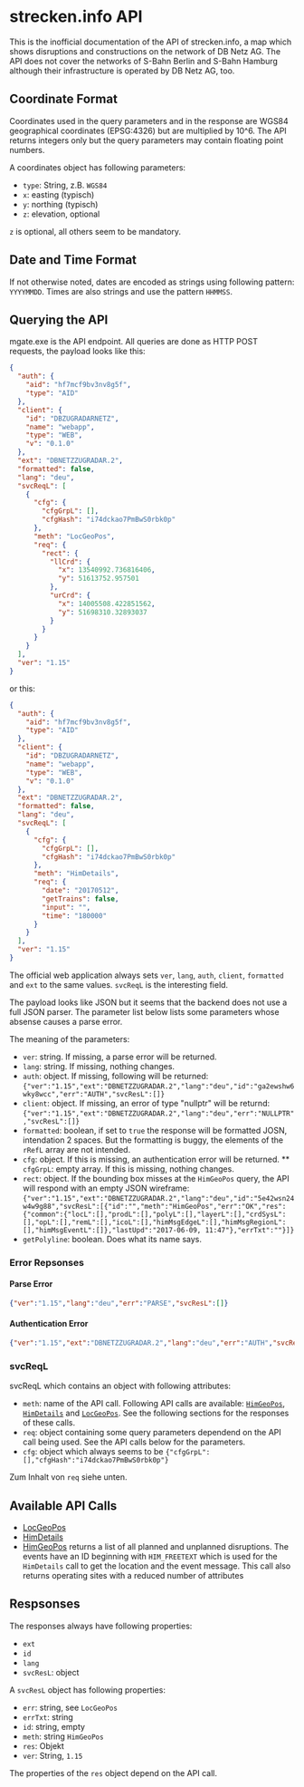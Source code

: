 # strecken.info API

This is the inofficial documentation of the API of strecken.info, a map which shows disruptions and constructions on the network of DB Netz AG.
The API does not cover the networks of S-Bahn Berlin and S-Bahn Hamburg although their infrastructure is operated by DB Netz AG, too.

## Coordinate Format

Coordinates used in the query parameters and in the response are WGS84 geographical coordinates (EPSG:4326) but are multiplied by 10^6.
The API returns integers only but the query parameters may contain floating point numbers.

A coordinates object has following parameters:

* `type`: String, z.B. `WGS84`
* `x`: easting (typisch)
* `y`: northing (typisch)
* `z`: elevation, optional

`z` is optional, all others seem to be mandatory.


## Date and Time Format

If not otherwise noted, dates are encoded as strings using following pattern: `YYYYMMDD`. Times are also strings and use the pattern `HHMMSS`.

## Querying the API

mgate.exe is the API endpoint. All queries are done as HTTP POST requests, the payload looks like this:

```json
{
  "auth": {
    "aid": "hf7mcf9bv3nv8g5f",
    "type": "AID"
  },
  "client": {
    "id": "DBZUGRADARNETZ",
    "name": "webapp",
    "type": "WEB",
    "v": "0.1.0"
  },
  "ext": "DBNETZZUGRADAR.2",
  "formatted": false,
  "lang": "deu",
  "svcReqL": [
    {
      "cfg": {
        "cfgGrpL": [],
        "cfgHash": "i74dckao7PmBwS0rbk0p"
      },
      "meth": "LocGeoPos",
      "req": {
        "rect": {
          "llCrd": {
            "x": 13540992.736816406,
            "y": 51613752.957501
          },
          "urCrd": {
            "x": 14005508.422851562,
            "y": 51698310.32893037
          }
        }
      }
    }
  ],
  "ver": "1.15"
}
```

or this:

```json
{
  "auth": {
    "aid": "hf7mcf9bv3nv8g5f",
    "type": "AID"
  },
  "client": {
    "id": "DBZUGRADARNETZ",
    "name": "webapp",
    "type": "WEB",
    "v": "0.1.0"
  },
  "ext": "DBNETZZUGRADAR.2",
  "formatted": false,
  "lang": "deu",
  "svcReqL": [
    {
      "cfg": {
        "cfgGrpL": [],
        "cfgHash": "i74dckao7PmBwS0rbk0p"
      },
      "meth": "HimDetails",
      "req": {
        "date": "20170512",
        "getTrains": false,
        "input": "",
        "time": "180000"
      }
    }
  ],
  "ver": "1.15"
}
```

The official web application always sets `ver`, `lang`, `auth`, `client`, `formatted` and `ext` to the same values. `svcReqL` is the interesting field.

The payload looks like JSON but it seems that the backend does not use a full JSON parser. The parameter list below lists some parameters whose absense causes a parse error.

The meaning of the parameters:

* `ver`: string. If missing, a parse error will be returned.
* `lang`: string. If missing, nothing changes.
* `auth`: object. If missing, following will be returned: `{"ver":"1.15","ext":"DBNETZZUGRADAR.2","lang":"deu","id":"ga2ewshw6wky8wcc","err":"AUTH","svcResL":[]}`
* `client`: object. If missing, an error of type "nullptr" will be returnd: `{"ver":"1.15","ext":"DBNETZZUGRADAR.2","lang":"deu","err":"NULLPTR","svcResL":[]}`
* `formatted`: boolean, if set to `true` the response will be formatted JOSN, intendation 2 spaces. But the formatting is buggy, the elements of the `rRefL` array are not intended.
* `cfg`: object. If this is missing, an authentication error will be returned.
** `cfgGrpL`: empty array. If this is missing, nothing changes.
* `rect`: object. If the bounding box misses at the `HimGeoPos` query, the API will respond with an empty JSON wireframe: `{"ver":"1.15","ext":"DBNETZZUGRADAR.2","lang":"deu","id":"5e42wsn24w4w9g88","svcResL":[{"id":"","meth":"HimGeoPos","err":"OK","res":{"common":{"locL":[],"prodL":[],"polyL":[],"layerL":[],"crdSysL":[],"opL":[],"remL":[],"icoL":[],"himMsgEdgeL":[],"himMsgRegionL":[],"himMsgEventL":[]},"lastUpd":"2017-06-09, 11:47"},"errTxt":""}]}`
* `getPolyline`: boolean. Does what its name says.

### Error Repsonses

#### Parse Error

```json
{"ver":"1.15","lang":"deu","err":"PARSE","svcResL":[]}
```

#### Authentication Error

```json
{"ver":"1.15","ext":"DBNETZZUGRADAR.2","lang":"deu","err":"AUTH","svcResL":[]}
```

### svcReqL

svcReqL which contains an object with following attributes:

* `meth`: name of the API call. Following API calls are available: [`HimGeoPos`](HimGeoPos.md), [`HimDetails`](HimDetails.md) and [`LocGeoPos`](LocGeoPos.md). See the following sections for the responses of these calls.
* `req`: object containing some query parameters dependend on the API call being used. See the API calls below for the parameters.
* `cfg`: object which always seems to be `{"cfgGrpL":[],"cfgHash":"i74dckao7PmBwS0rbk0p"}`

Zum Inhalt von `req` siehe unten.

## Available API Calls

* [LocGeoPos](LocGeoPos.md)
* [HimDetails](HimDetails.md)
* [HimGeoPos](HimGeoPos.md) returns a list of all planned and unplanned disruptions. The events have an ID beginning with `HIM_FREETEXT` which is used for the `HimDetails` call to get the location and the event message. This call also returns operating sites with a reduced number of attributes

## Respsonses

The responses always have following properties:

* `ext`
* `id`
* `lang`
* `svcResL`: object

A `svcResL` object has following properties:

* `err`: string, see `LocGeoPos`
* `errTxt`: string
* `id`: string, empty
* `meth`: string `HimGeoPos`
* `res`: Objekt
* `ver`: String, `1.15`

The properties of the `res` object depend on the API call.
